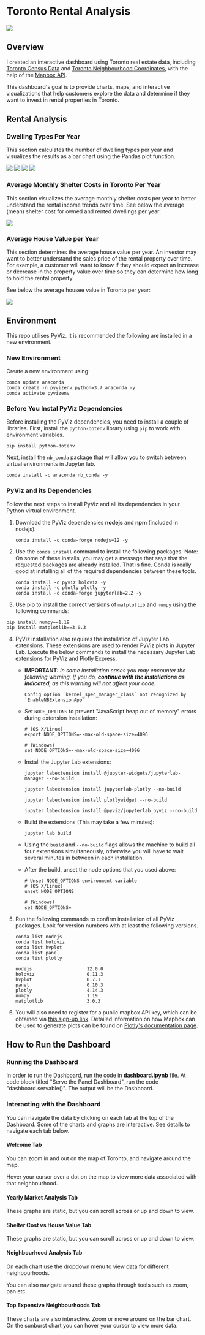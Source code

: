 # Toronto Rental Analysis
![](https://github.com/sarahm44/rental-analysis/blob/main/Images/toronto.jpg)

## Overview

I created an interactive dashboard using Toronto real estate data, including [Toronto Census Data](https://github.com/sarahm44/rental-analysis/blob/main/toronto_neighbourhoods_census_data.csv) and [Toronto Neighbourhood Coordinates](https://github.com/sarahm44/rental-analysis/blob/main/toronto_neighbourhoods_coordinates.csv), with the help of the [Mapbox API](https://www.mapbox.com/).

This dashboard's goal is to provide charts, maps, and interactive visualizations that help customers explore the data and determine if they want to invest in rental properties in Toronto.

## Rental Analysis

### Dwelling Types Per Year
This section calculates the number of dwelling types per year and visualizes the results as a bar chart using the Pandas plot function.

![](https://github.com/sarahm44/rental-analysis/blob/main/Images/dwelling_types01.png)
![](https://github.com/sarahm44/rental-analysis/blob/main/Images/dwelling_types02.png)
![](https://github.com/sarahm44/rental-analysis/blob/main/Images/dwelling_types03.png)
![](https://github.com/sarahm44/rental-analysis/blob/main/Images/dwelling_types04.png)

### Average Monthly Shelter Costs in Toronto Per Year

This section visualizes the average monthly shelter costs per year to better understand the rental income trends over time. See below the average (mean) shelter cost for owned and rented dwellings per year:

![](https://github.com/sarahm44/rental-analysis/blob/main/Images/shelter_costs.png)

### Average House Value per Year

This section determines the average house value per year. An investor may want to better understand the sales price of the rental property over time. For example, a customer will want to know if they should expect an increase or decrease in the property value over time so they can determine how long to hold the rental property.

See below the average housee value in Toronto per year:

![](https://github.com/sarahm44/rental-analysis/blob/main/Images/house_value.png)

## Environment

This repo utilises PyViz. It is recommended the following are installed in a new environment.

### New Environment

Create a new environment using:

```shell
conda update anaconda
conda create -n pyvizenv python=3.7 anaconda -y
conda activate pyvizenv
```

### Before You Instal PyViz Dependencies

Before installing the PyViz dependencies, you need to install a couple of libraries. First, install the `python-dotenv` library using `pip` to work with environment variables.

```shell
pip install python-dotenv
```

Next, install the `nb_conda` package that will allow you to switch between virtual environments in Jupyter lab.

```shell
conda install -c anaconda nb_conda -y
```

### PyViz and its Dependencies

Follow the next steps to install PyViz and all its dependencies in your Python virtual environment.

1. Download the PyViz dependencies **nodejs** and **npm** (included in nodejs).

    ```shell
    conda install -c conda-forge nodejs=12 -y
    ```

2. Use the `conda install` command to install the following packages. Note: On some of these installs, you may get a message that says that the requested packages are already installed. That is fine. Conda is really good at installing all of the required dependencies between these tools.

    ```shell
    conda install -c pyviz holoviz -y
    conda install -c plotly plotly -y
    conda install -c conda-forge jupyterlab=2.2 -y
    ```

3. Use pip to install the correct versions of `matplotlib` and `numpy` using the following commands:

  ```shell
  pip install numpy==1.19
  pip install matplotlib==3.0.3
  ```

4. PyViz installation also requires the installation of Jupyter Lab extensions. These extensions are used to render PyViz plots in Jupyter Lab. Execute the below commands to install the necessary Jupyter Lab extensions for PyViz and Plotly Express. 

    * **IMPORTANT:** _In some installation cases you may encounter the following warning. If you do, **continue with the installations as indicated**, as this warning will **not** affect your code._

      ```
      Config option `kernel_spec_manager_class` not recognized by `EnableNBExtensionApp`
      ```

    * Set `NODE_OPTIONS` to prevent "JavaScript heap out of memory" errors during extension installation:

      ```shell
      # (OS X/Linux)
      export NODE_OPTIONS=--max-old-space-size=4096

      # (Windows)
      set NODE_OPTIONS=--max-old-space-size=4096
      ```

    * Install the Jupyter Lab extensions: 

      ```shell
      jupyter labextension install @jupyter-widgets/jupyterlab-manager --no-build

      jupyter labextension install jupyterlab-plotly --no-build

      jupyter labextension install plotlywidget --no-build

      jupyter labextension install @pyviz/jupyterlab_pyviz --no-build
      ```

    * Build the extensions (This may take a few minutes):

      ```shell
      jupyter lab build
      ```
    
    * Using the `build` and `--no-build` flags allows the machine to build all four extensions simultaneously, otherwise you will have to wait several minutes in between in each installation.
        
    * After the build, unset the node options that you used above:

      ```shell
      # Unset NODE_OPTIONS environment variable
      # (OS X/Linux)
      unset NODE_OPTIONS

      # (Windows)
      set NODE_OPTIONS=
      ```

5. Run the following commands to confirm installation of all PyViz packages. Look for version numbers with at least the following versions.  

      ```shell
      conda list nodejs
      conda list holoviz
      conda list hvplot
      conda list panel
      conda list plotly
      ```

      ```text
      nodejs                    12.0.0
      holoviz                   0.11.3
      hvplot                    0.7.1
      panel                     0.10.3
      plotly                    4.14.3
      numpy                     1.19
      matplotlib                3.0.3
      ```

6. You will also need to register for a public mapbox API key, which can be obtained via [this sign-up link](https://account.mapbox.com/auth/signup/). Detailed information on how Mapbox can be used to generate plots can be found on [Plotly's documentation page](https://plotly.com/python/scattermapbox/#mapbox-access-token-and-base-map-configuration).

## How to Run the Dashboard

### Running the Dashboard
In order to run the Dashboard, run the code in **dashboard.ipynb** file.
At code block titled "Serve the Panel Dashboard", run the code "dashboard.servable()".
The output will be the Dashboard.

### Interacting with the Dashboard
You can navigate the data by clicking on each tab at the top of the Dashboard.
Some of the charts and graphs are interactive. See details to navigate each tab below.

#### Welcome Tab
You can zoom in and out on the map of Toronto, and navigate around the map.

Hover your cursor over a dot on the map to view more data associated with that neighbourhood.

#### Yearly Market Analysis Tab
These graphs are static, but you can scroll across or up and down to view.

#### Shelter Cost vs House Value Tab
These graphs are static, but you can scroll across or up and down to view.

#### Neighbourhood Analysis Tab
On each chart use the dropdown menu to view data for different neighbourhoods.

You can also navigate around these graphs through tools such as zoom, pan etc.

#### Top Expensive Neighbourhoods Tab
These charts are also interactive. Zoom or move around on the bar chart. 
On the sunburst chart you can hover your cursor to view more data.
